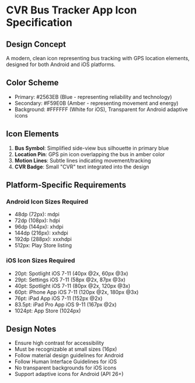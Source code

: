 # CVR Bus Tracker App Icon Specification

## Design Concept
A modern, clean icon representing bus tracking with GPS location elements, designed for both Android and iOS platforms.

## Color Scheme
- Primary: #2563EB (Blue - representing reliability and technology)
- Secondary: #F59E0B (Amber - representing movement and energy)
- Background: #FFFFFF (White for iOS), Transparent for Android adaptive icons

## Icon Elements
1. **Bus Symbol**: Simplified side-view bus silhouette in primary blue
2. **Location Pin**: GPS pin icon overlapping the bus in amber color
3. **Motion Lines**: Subtle lines indicating movement/tracking
4. **CVR Badge**: Small "CVR" text integrated into the design

## Platform-Specific Requirements

### Android Icon Sizes Required
- 48dp (72px): mdpi
- 72dp (108px): hdpi  
- 96dp (144px): xhdpi
- 144dp (216px): xxhdpi
- 192dp (288px): xxxhdpi
- 512px: Play Store listing

### iOS Icon Sizes Required
- 20pt: Spotlight iOS 7-11 (40px @2x, 60px @3x)
- 29pt: Settings iOS 7-11 (58px @2x, 87px @3x)
- 40pt: Spotlight iOS 7-11 (80px @2x, 120px @3x)
- 60pt: iPhone App iOS 7-11 (120px @2x, 180px @3x)
- 76pt: iPad App iOS 7-11 (152px @2x)
- 83.5pt: iPad Pro App iOS 9-11 (167px @2x)
- 1024pt: App Store (1024px)

## Design Notes
- Ensure high contrast for accessibility
- Must be recognizable at small sizes (16px)
- Follow material design guidelines for Android
- Follow Human Interface Guidelines for iOS
- No transparent backgrounds for iOS icons
- Support adaptive icons for Android (API 26+)